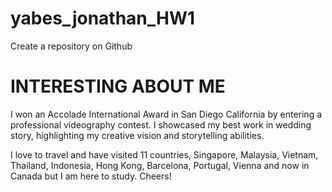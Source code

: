 # yabes_jonathan_HW1
Create a repository on Github

# INTERESTING ABOUT ME

I won an Accolade International Award in San Diego California by entering a professional videography contest. I showcased my best work in wedding story, highlighting my creative vision and storytelling abilities.

I love to travel and have visited 11 countries, Singapore, Malaysia, Vietnam, Thailand, Indonesia, Hong Kong, Barcelona, Portugal, Vienna and now in Canada but I am here to study. Cheers!

